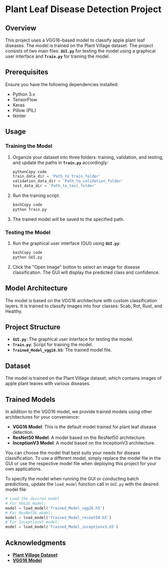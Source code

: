 # **Plant Leaf Disease Detection Project**

## **Overview**

This project uses a VGG16-based model to classify apple plant leaf diseases. The model is trained on the Plant Village dataset. The project consists of two main files: **`GUI.py`** for testing the model using a graphical user interface and **`Train.py`** for training the model.

## **Prerequisites**

Ensure you have the following dependencies installed:

- Python 3.x
- TensorFlow
- Keras
- Pillow (PIL)
- tkinter

## **Usage**

### **Training the Model**

1. Organize your dataset into three folders: training, validation, and testing, and update the paths in **`Train.py`** accordingly:
    
    ```python
    pythonCopy code
    train_data_dir = 'Path_to_train_folder'
    validation_data_dir = 'Path_to_validation_folder'
    test_data_dir = 'Path_to_test_folder'
    
    ```
    
2. Run the training script:
    
    ```bash
    bashCopy code
    python Train.py
    
    ```
    
3. The trained model will be saved to the specified path.

### **Testing the Model**

1. Run the graphical user interface (GUI) using **`GUI.py`**:
    
    ```bash
    bashCopy code
    python GUI.py
    
    ```
    
2. Click the "Open Image" button to select an image for disease classification. The GUI will display the predicted class and confidence.

## **Model Architecture**

The model is based on the VGG16 architecture with custom classification layers. It is trained to classify images into four classes: Scab, Rot, Rust, and Healthy.

## **Project Structure**

- **`GUI.py`**: The graphical user interface for testing the model.
- **`Train.py`**: Script for training the model.
- **`Trained_Model_vgg16.h5`**: The trained model file.

## **Dataset**

The model is trained on the Plant Village dataset, which contains images of apple plant leaves with various diseases.

## Trained Models

In addition to the VGG16 model, we provide trained models using other architectures for your convenience:

- **VGG16 Model**: This is the default model trained for plant leaf disease detection.
- **ResNet50 Model**: A model based on the ResNet50 architecture.
- **InceptionV3 Model**: A model based on the InceptionV3 architecture.

You can choose the model that best suits your needs for disease classification. To use a different model, simply replace the model file in the GUI or use the respective model file when deploying this project for your own applications.

To specify the model when running the GUI or conducting batch predictions, update the `load_model` function call in `GUI.py` with the desired model file:

```python
# Load the desired model
# For VGG16 model:
model = load_model('Trained_Model_vgg16.h5')
# For ResNet50 model:
model = load_model('Trained_Model_resnet50.h5')
# For InceptionV3 model:
model = load_model('Trained_Model_inceptionv3.h5')
```

## **Acknowledgments**

- **[Plant Village Dataset](https://data.mendeley.com/datasets/tywbtsjrjv/1)**
- **[VGG16 Model](https://arxiv.org/abs/1409.1556)**
